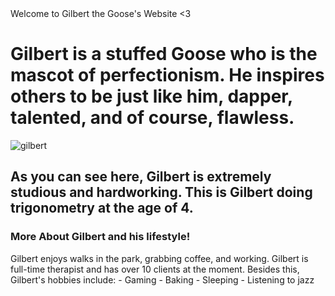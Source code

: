 <html>
</html> 
<head> Welcome to Gilbert the Goose's Website <3 </head>
 <h1> Gilbert is a stuffed Goose who is the mascot of perfectionism. He inspires others to be just like him, dapper, talented, and of course, flawless. </h1>
<body> 
 <img src=!"https://user-images.githubusercontent.com/114507311/193758629-8b5f038b-3fce-4165-b3c8-6f32ec83d190.JPG)" alt="gilbert">
 </body>
<h2> As you can see here, Gilbert is extremely studious and hardworking. This is Gilbert doing trigonometry at the age of 4. </h2>
 <h3> More About Gilbert and his lifestyle! </h3>
 <body> Gilbert enjoys walks in the park, grabbing coffee, and working. Gilbert is full-time therapist and has over 10 clients at the moment. Besides this, Gilbert's hobbies include:
  - Gaming
  - Baking
  - Sleeping
  - Listening to jazz
